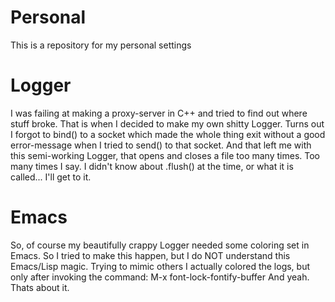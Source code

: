 # Personal
This is a repository for my personal settings

# Logger
I was failing at making a proxy-server in C++ and tried to find out where stuff broke. That is when I decided to make my own shitty Logger. Turns out I forgot to bind() to a socket which made the whole thing exit without a good error-message when I tried to send() to that socket. And that left me with this semi-working Logger, that opens and closes a file too many times. Too many times I say. I didn't know about .flush() at the time, or what it is called... I'll get to it.

# Emacs
So, of course my beautifully crappy Logger needed some coloring set in Emacs. So I tried to make this happen, but I do NOT understand this Emacs/Lisp magic. Trying to mimic others I actually colored the logs, but only after invoking the command: 
     M-x font-lock-fontify-buffer
And yeah. Thats about it.
